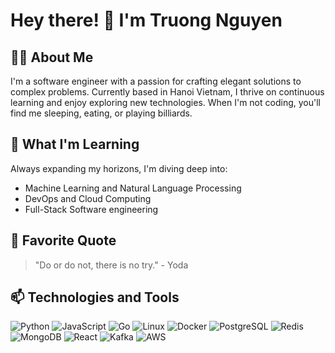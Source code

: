 # Hey there! 👋 I'm Truong Nguyen

## 👨‍💻 About Me

I'm a software engineer with a passion for crafting elegant solutions to complex problems. Currently based in Hanoi Vietnam, I thrive on continuous learning and enjoy exploring new technologies. When I'm not coding, you'll find me sleeping, eating, or playing billiards.

## 🌱 What I'm Learning

Always expanding my horizons, I'm diving deep into:

- Machine Learning and Natural Language Processing
- DevOps and Cloud Computing
- Full-Stack Software engineering

## 🚀 Favorite Quote

>"Do or do not, there is no try." - Yoda

## 📫 Technologies and Tools

![Python](https://img.shields.io/badge/Python-3776AB?style=flat-square&logo=python&logoColor=white)
![JavaScript](https://img.shields.io/badge/JavaScript-F7DF1E?style=flat-square&logo=javascript&logoColor=black)
![Go](https://img.shields.io/badge/Go-00ADD8?style=flat-square&logo=go&logoColor=white)
![Linux](https://img.shields.io/badge/Linux-FCC624?style=flat-square&logo=linux&logoColor=black)
![Docker](https://img.shields.io/badge/Docker-2496ED?style=flat-square&logo=docker&logoColor=white)
![PostgreSQL](https://img.shields.io/badge/PostgreSQL-4169E1?style=flat-square&logo=postgresql&logoColor=white)
![Redis](https://img.shields.io/badge/Redis-DC382D?style=flat-square&logo=redis&logoColor=white)
![MongoDB](https://img.shields.io/badge/MongoDB-47A248?style=flat-square&logo=mongodb&logoColor=white)
![React](https://img.shields.io/badge/React-61DAFB?style=flat-square&logo=react&logoColor=black)
![Kafka](https://img.shields.io/badge/Kafka-231F20?style=flat-square&logo=apache-kafka&logoColor=white)
![AWS](https://img.shields.io/badge/AWS-232F3E?style=flat-square&logo=amazon-aws&logoColor=white)
